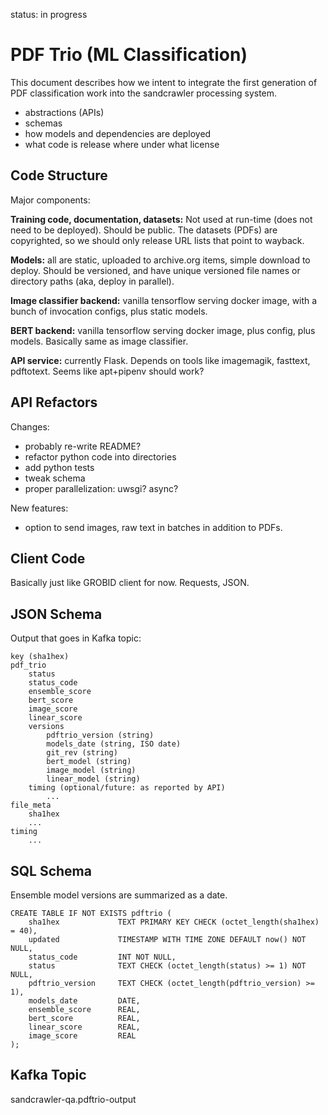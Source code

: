
status: in progress

PDF Trio (ML Classification)
==============================

This document describes how we intent to integrate the first generation of PDF
classification work into the sandcrawler processing system.

- abstractions (APIs)
- schemas
- how models and dependencies are deployed
- what code is release where under what license


## Code Structure

Major components:

**Training code, documentation, datasets:** Not used at run-time (does not need
to be deployed). Should be public. The datasets (PDFs) are copyrighted, so we
should only release URL lists that point to wayback.

**Models:** all are static, uploaded to archive.org items, simple download to
deploy. Should be versioned, and have unique versioned file names or directory
paths (aka, deploy in parallel).

**Image classifier backend:** vanilla tensorflow serving docker image, with a
bunch of invocation configs, plus static models.

**BERT backend:** vanilla tensorflow serving docker image, plus config, plus
models. Basically same as image classifier.

**API service:** currently Flask. Depends on tools like imagemagik, fasttext,
pdftotext. Seems like apt+pipenv should work?


## API Refactors

Changes:

- probably re-write README?
- refactor python code into directories
- add python tests
- tweak schema
- proper parallelization: uwsgi? async?

New features:

- option to send images, raw text in batches in addition to PDFs.

## Client Code

Basically just like GROBID client for now. Requests, JSON.

## JSON Schema

Output that goes in Kafka topic:

    key (sha1hex)
    pdf_trio
        status
        status_code
        ensemble_score
        bert_score
        image_score
        linear_score
        versions
            pdftrio_version (string)
            models_date (string, ISO date)
            git_rev (string)
            bert_model (string)
            image_model (string)
            linear_model (string)
        timing (optional/future: as reported by API)
            ...
    file_meta
        sha1hex
        ...
    timing
        ...


## SQL Schema

Ensemble model versions are summarized as a date.

    CREATE TABLE IF NOT EXISTS pdftrio (
        sha1hex             TEXT PRIMARY KEY CHECK (octet_length(sha1hex) = 40),
        updated             TIMESTAMP WITH TIME ZONE DEFAULT now() NOT NULL,
        status_code         INT NOT NULL,
        status              TEXT CHECK (octet_length(status) >= 1) NOT NULL,
        pdftrio_version     TEXT CHECK (octet_length(pdftrio_version) >= 1),
        models_date         DATE,
        ensemble_score      REAL,
        bert_score          REAL,
        linear_score        REAL,
        image_score         REAL
    );

## Kafka Topic

sandcrawler-qa.pdftrio-output

